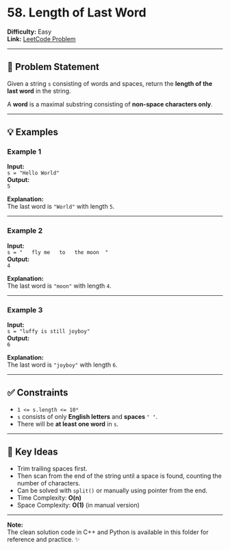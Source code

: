 # 58. Length of Last Word

**Difficulty:** Easy  
**Link:** [LeetCode Problem](https://leetcode.com/problems/length-of-last-word/)

---

## 📝 Problem Statement

Given a string `s` consisting of words and spaces, return the **length of the last word** in the string.

A **word** is a maximal substring consisting of **non-space characters only**.

---

## 💡 Examples

### Example 1  
**Input:**  
`s = "Hello World"`  
**Output:**  
`5`  

**Explanation:**  
The last word is `"World"` with length `5`.

---

### Example 2  
**Input:**  
`s = "   fly me   to   the moon  "`  
**Output:**  
`4`  

**Explanation:**  
The last word is `"moon"` with length `4`.

---

### Example 3  
**Input:**  
`s = "luffy is still joyboy"`  
**Output:**  
`6`  

**Explanation:**  
The last word is `"joyboy"` with length `6`.

---

## ✅ Constraints

- `1 <= s.length <= 10⁴`  
- `s` consists of only **English letters** and **spaces `' '`**.  
- There will be **at least one word** in `s`.

---

## 🔑 Key Ideas

- Trim trailing spaces first.
- Then scan from the end of the string until a space is found, counting the number of characters.
- Can be solved with `split()` or manually using pointer from the end.
- Time Complexity: **O(n)**  
- Space Complexity: **O(1)** (in manual version)

---

**Note:**  
The clean solution code in C++ and Python is available in this folder for reference and practice. ✨
